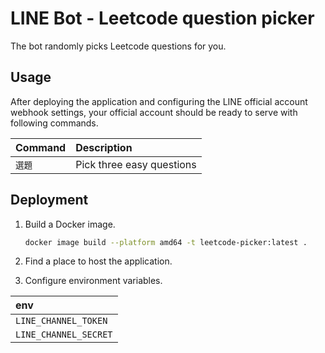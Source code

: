 # LINE Bot - Leetcode question picker

The bot randomly picks Leetcode questions for you.

## Usage

After deploying the application and configuring the LINE official account webhook settings, your official account should
be ready to serve with following commands.

| Command | Description               |
|---------|:--------------------------|
| `選題`    | Pick three easy questions |

## Deployment

1. Build a Docker image.

    ```bash
    docker image build --platform amd64 -t leetcode-picker:latest .
    ```    

2. Find a place to host the application.
3. Configure environment variables.

| env                   |
|:----------------------|
| `LINE_CHANNEL_TOKEN`  |
| `LINE_CHANNEL_SECRET` |
